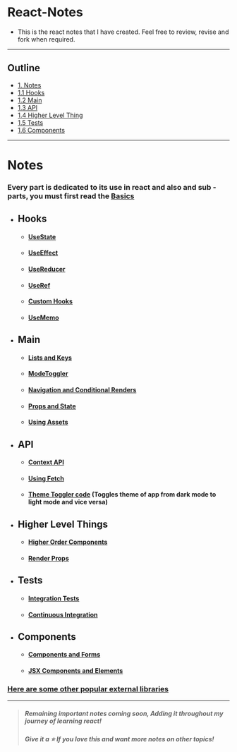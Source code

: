 # React-Notes
- This is the react notes that I have created. Feel free to review, revise and fork when required.
--- 

## Outline
- [1. Notes](#Notes)
- [1.1 Hooks](#Hooks)
- [1.2 Main](#Main)
- [1.3 API](#API)
- [1.4 Higher Level Thing](#HLT)
- [1.5 Tests](#Tests)
- [1.6 Components](#Components)
 ---

<a name="Notes"></a>
# Notes

**<h3> Every part is dedicated to its use in react and also and sub - parts, you must first read the <a href="App.js"> Basics </a> </h3>**

<a name="Hooks"></a>
- ## Hooks
    -    ####  [UseState](UsingHooks/UseStateHook.jsx)
    -    ####  [UseEffect](UsingHooks/UseEffect.jsx)
    -    ####  [UseReducer](UsingHooks/UseReducerHook.jsx)
    -    ####  [UseRef](UsingHooks/UseRefHook.jsx)
    -    ####  [Custom Hooks](UsingHooks/CreatingCustomHook.jsx)
    -    ####  [UseMemo](UsingHooks/UseMemoHook.jsx)

<a name="Main"></a>
- ## Main
    -   #### [Lists and Keys](Main/ListsAndKeys.jsx)
    -   #### [ModeToggler](Main/ModeTogler.jsx)
    -   #### [Navigation and Conditional Renders](Main/NavigationAndConditionalRendering.jsx)
    -   #### [Props and State](Main/Props&State.jsx)
    -   #### [Using Assets](Main/UsingAssests.jsx)

 <a name="API"></a>
- ## API
    -   #### [Context API](API/ContextApi.jsx)
    -   #### [Using Fetch](API/UsingFetch.js)
    -   #### [Theme Toggler code](API/ThemeToggler.jsx) (Toggles theme of app from dark mode to light mode and vice versa)

 <a name="HLT"></a>
- ## Higher Level Things
    -   #### [Higher Order Components](HigherLevelThings/(HOC)HigherOrderComponents.jsx)
    -   #### [Render Props](HigherLevelThings/RenderProps.jsx)

<a name="Tests"></a>
- ## Tests
    -   #### [Integration Tests](Tests/IntegrationTests.jsx)
    -   #### [Continuous Integration](Tests/ContinuousIntegration.jsx)

  <a name="Components"></a>
- ## Components  
    -   #### [Components and Forms](Components/ComponentsAndForms.jsx)
    -   #### [JSX Components and Elements](Components/JSxComponents&Elements.jsx)

 ### [Here are some other popular external libraries](Popular%20External%20Libraries.md)
---  
> <h5> Remaining important notes coming soon, Adding it throughout my journey of learning react!</h5>
> <h5> Give it a ⭐ If you love this and want more notes on other topics! </h5>

